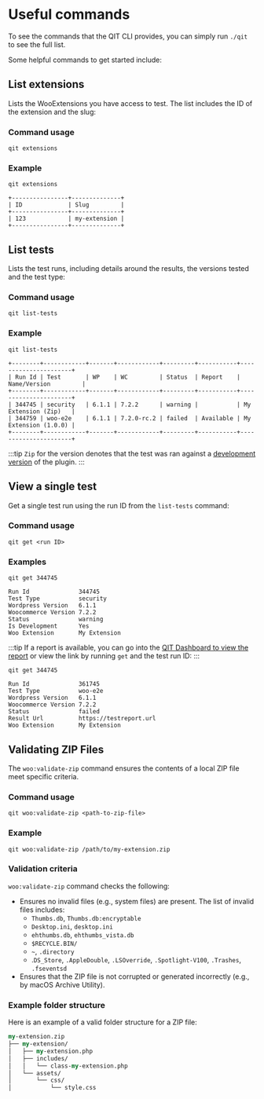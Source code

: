# Useful commands

To see the commands that the QIT CLI provides, you can simply run `./qit` to see the full list.

Some helpful commands to get started include:

## List extensions

Lists the WooExtensions you have access to test. The list includes the ID of the extension and the
slug:

### Command usage

```shell
qit extensions
```

### Example

```
qit extensions

+----------------+--------------+
| ID             | Slug         |
+----------------+--------------+
| 123            | my-extension |
+----------------+--------------+
```

## List tests

Lists the test runs, including details around the results, the versions tested and the test type:

### Command usage

```shell
qit list-tests
```

### Example

```
qit list-tests

+--------+------------+-------+------------+---------+-----------+----------------------+
| Run Id | Test       | WP    | WC         | Status  | Report    | Name/Version         |
+--------+------------+-------+------------+---------+-----------+----------------------+
| 344745 | security   | 6.1.1 | 7.2.2      | warning |           | My Extension (Zip)   |
| 344759 | woo-e2e    | 6.1.1 | 7.2.0-rc.2 | failed  | Available | My Extension (1.0.0) |
+--------+------------+-------+------------+---------+-----------+----------------------+
```

:::tip
`Zip` for the version denotes that the test was ran against
a [development version](cli/02-running-tests.md#testing-development-builds) of the plugin.
:::

## View a single test

Get a single test run using the run ID from the `list-tests` command:

### Command usage

```shell
qit get <run ID>
```

### Examples

```shell
qit get 344745

Run Id              344745
Test Type           security
Wordpress Version   6.1.1
Woocommerce Version 7.2.2
Status              warning
Is Development      Yes
Woo Extension       My Extension
```

:::tip
If a report is available, you can go into
the [QIT Dashboard to view the report](woo-com/viewing-test-results.md#viewing-test-logs) or view the link by
running `get` and the test run ID:
:::

```shell
qit get 344745

Run Id              361745
Test Type           woo-e2e
Wordpress Version   6.1.1
Woocommerce Version 7.2.2
Status              failed
Result Url          https://testreport.url
Woo Extension       My Extension
```

## Validating ZIP Files

The `woo:validate-zip` command ensures the contents of a local ZIP file meet specific criteria.

### Command usage

```shell
qit woo:validate-zip <path-to-zip-file>
```

### Example

```shell
qit woo:validate-zip /path/to/my-extension.zip
```

### Validation criteria

`woo:validate-zip` command checks the following:

- Ensures no invalid files (e.g., system files) are present. The list of invalid files includes:
	- `Thumbs.db`, `Thumbs.db:encryptable`
	- `Desktop.ini`, `desktop.ini`
	- `ehthumbs.db`, `ehthumbs_vista.db`
	- `$RECYCLE.BIN/`
	- `~`, `.directory`
	- .`DS_Store`, `.AppleDouble`, `.LSOverride`, `.Spotlight-V100`, `.Trashes`, `.fseventsd`
- Ensures that the ZIP file is not corrupted or generated incorrectly (e.g., by macOS Archive Utility).

### Example folder structure

Here is an example of a valid folder structure for a ZIP file:

```perl
my-extension.zip
├── my-extension/
│   ├── my-extension.php
│   ├── includes/
│   │   └── class-my-extension.php
│   └── assets/
│       └── css/
│           └── style.css
```
